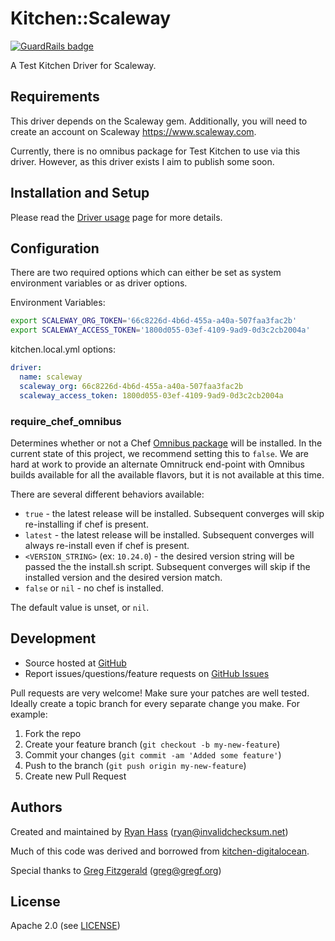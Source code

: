 # <a name="title"></a> Kitchen::Scaleway

[![GuardRails badge](https://badges.production.guardrails.io/moul/kitchen-scaleway.svg)](https://www.guardrails.io)

A Test Kitchen Driver for Scaleway.

## <a name="requirements"></a> Requirements

This driver depends on the Scaleway gem. Additionally, you will need to
create an account on Scaleway https://www.scaleway.com.

Currently, there is no omnibus package for Test Kitchen to use via this driver.
However, as this driver exists I aim to publish some soon.

## <a name="installation"></a> Installation and Setup

Please read the [Driver usage][driver_usage] page for more details.

## <a name="config"></a> Configuration

There are two required options which can either be set as system environment
variables or as driver options.

Environment Variables:
```bash
export SCALEWAY_ORG_TOKEN='66c8226d-4b6d-455a-a40a-507faa3fac2b'
export SCALEWAY_ACCESS_TOKEN='1800d055-03ef-4109-9ad9-0d3c2cb2004a'
```

kitchen.local.yml options:
```yaml
driver:
  name: scaleway
  scaleway_org: 66c8226d-4b6d-455a-a40a-507faa3fac2b
  scaleway_access_token: 1800d055-03ef-4109-9ad9-0d3c2cb2004a
```

### <a name="config-require-chef-omnibus"></a> require\_chef\_omnibus

Determines whether or not a Chef [Omnibus package][chef_omnibus_dl] will be
installed. In the current state of this project, we recommend setting this
to `false`. We are hard at work to provide an alternate Omnitruck end-point
with Omnibus builds available for all the available flavors, but it is not
available at this time.

There are several different behaviors available:

* `true` - the latest release will be installed. Subsequent converges
  will skip re-installing if chef is present.
* `latest` - the latest release will be installed. Subsequent converges
  will always re-install even if chef is present.
* `<VERSION_STRING>` (ex: `10.24.0`) - the desired version string will
  be passed the the install.sh script. Subsequent converges will skip if
  the installed version and the desired version match.
* `false` or `nil` - no chef is installed.

The default value is unset, or `nil`.

## <a name="development"></a> Development

* Source hosted at [GitHub][repo]
* Report issues/questions/feature requests on [GitHub Issues][issues]

Pull requests are very welcome! Make sure your patches are well tested.
Ideally create a topic branch for every separate change you make. For
example:

1. Fork the repo
2. Create your feature branch (`git checkout -b my-new-feature`)
3. Commit your changes (`git commit -am 'Added some feature'`)
4. Push to the branch (`git push origin my-new-feature`)
5. Create new Pull Request

## <a name="authors"></a> Authors

Created and maintained by [Ryan Hass][author] (<ryan@invalidchecksum.net>)

Much of this code was derived and borrowed from
[kitchen-digitalocean](https://github.com/test-kitchen/kitchen-digitalocean).

Special thanks to [Greg Fitzgerald](https://github.com/gregf/) (<greg@gregf.org>)

## <a name="license"></a> License

Apache 2.0 (see [LICENSE][license])


[author]:           https://github.com/rhass
[issues]:           https://github.com/rhass/kitchen-scaleway/issues
[license]:          https://github.com/rhass/kitchen-scaleway/blob/master/LICENSE
[repo]:             https://github.com/rhass/kitchen-scaleway
[driver_usage]:     http://docs.kitchen-ci.org/drivers/usage
[chef_omnibus_dl]:  https://www.chef.io/chef/get-chef/
